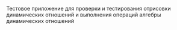 Тестовое приложение для проверки и тестирования отрисовки динамических отношений и выполнения операций алгебры динамических отношений
